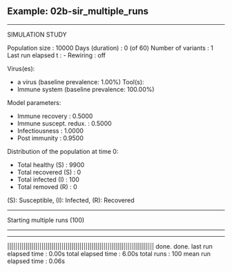## Example: 02b-sir_multiple_runs


________________________________________________________________________________
SIMULATION STUDY

Population size    : 10000
Days (duration)    : 0 (of 60)
Number of variants : 1
Last run elapsed t : -
Rewiring           : off

Virus(es):
 - a virus (baseline prevalence: 1.00%)
Tool(s):
 - Immune system (baseline prevalence: 100.00%)

Model parameters:
 - Immune recovery        : 0.5000
 - Immune suscept. redux. : 0.5000
 - Infectiousness         : 1.0000
 - Post immunity          : 0.9500

Distribution of the population at time 0:
 - Total healthy (S)   : 9900
 - Total recovered (S) : 0
 - Total infected (I)  : 100
 - Total removed (R)   : 0

(S): Susceptible, (I): Infected, (R): Recovered
________________________________________________________________________________

Starting multiple runs (100)
_________________________________________________________________________
_________________________________________________________________________
||||||||||||||||||||||||||||||||||||||||||||||||||||||||||||||||||||||||| done.
 done.
last run elapsed time : 0.00s
total elapsed time    : 6.00s
total runs            : 100
mean run elapsed time : 0.06s
